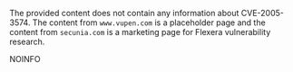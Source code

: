 The provided content does not contain any information about CVE-2005-3574. The content from `www.vupen.com` is a placeholder page and the content from `secunia.com` is a marketing page for Flexera vulnerability research.

NOINFO